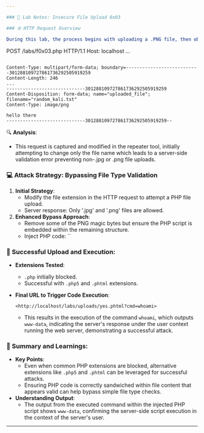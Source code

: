 ```yaml
---

### 📝 Lab Notes: Insecure File Upload 0x03

### 🌐 HTTP Request Overview

During this lab, the process begins with uploading a .PNG file, then observing the POST request using Burp Proxy:

```
POST /labs/f0x03.php HTTP/1.1
Host: localhost
...
```

Content-Type: multipart/form-data; boundary=---------------------------301288109727861736292505919259
Content-Length: 246
...
-----------------------------301288109727861736292505919259
Content-Disposition: form-data; name="uploaded_file"; filename="random_kali.txt"
Content-Type: image/png

hello there
-----------------------------301288109727861736292505919259--

```

🔍 **Analysis**:

- This request is captured and modified in the repeater tool, initially attempting to change only the file name which leads to a server-side validation error preventing non-.jpg or .png file uploads.

### 💻 Attack Strategy: Bypassing File Type Validation

1. **Initial Strategy**:
    - Modify the file extension in the HTTP request to attempt a PHP file upload.
    - Server response: Only '.jpg' and '.png' files are allowed.
2. **Enhanced Bypass Approach**:
    - Remove some of the PNG magic bytes but ensure the PHP script is embedded within the remaining structure.
    - Inject PHP code: ``

### 🚀 Successful Upload and Execution:

- **Extensions Tested**:
    - `.php` initially blocked.
    - Successful with `.php5` and `.phtml` extensions.
- **Final URL to Trigger Code Execution**:
    
    ```
    <http://localhost/labs/uploads/yes.phtml?cmd=whoami>
    
    ```
    
    - This results in the execution of the command `whoami`, which outputs `www-data`, indicating the server's response under the user context running the web server, demonstrating a successful attack.

### 🎯 Summary and Learnings:

- **Key Points**:
    - Even when common PHP extensions are blocked, alternative extensions like `.php5` and `.phtml` can be leveraged for successful attacks.
    - Ensuring PHP code is correctly sandwiched within file content that appears valid can help bypass simple file type checks.
- **Understanding Output**:
    - The output from the executed command within the injected PHP script shows `www-data`, confirming the server-side script execution in the context of the server's user.

---